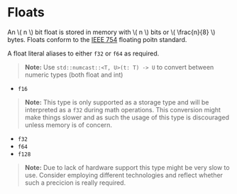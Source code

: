 # Floats
An \\( n \\) bit float is stored in memory with \\( n \\) bits or \\( \frac{n}{8} \\) bytes.
Floats conform to the [IEEE 754](https://en.wikipedia.org/wiki/IEEE_754) floating poitn standard.

A float literal aliases to either `f32` or `f64` as required.

>**Note:** Use `std::numcast::<T, U>(t: T) -> U` to convert between numeric types (both float and int)

- `f16`
>**Note:** This type is only supported as a storage type and will be interpreted as a `f32` during math operations.
This conversion might make things slower and as such the usage of this type is discouraged unless memory is of concern.
- `f32`
- `f64`
- `f128`
>**Note:** Due to lack of hardware support this type might be very slow to use. Consider employing different technologies and reflect whether such a precicion is really required.